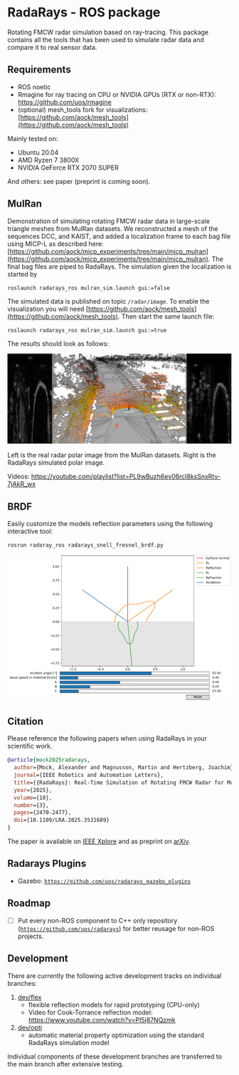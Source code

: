 # RadaRays - ROS package

Rotating FMCW radar simulation based on ray-tracing. This package contains all the tools that has been used to simulate radar data and compare it to real sensor data.

## Requirements

- ROS noetic
- Rmagine for ray tracing on CPU or NVIDIA GPUs (RTX or non-RTX): https://github.com/uos/rmagine
- (optional) mesh_tools fork for visualizations: [https://github.com/aock/mesh_tools](https://github.com/aock/mesh_tools)

Mainly tested on:
- Ubuntu 20.04
- AMD Ryzen 7 3800X
- NVIDIA GeForce RTX 2070 SUPER

And others: see paper (preprint is coming soon).

## MulRan

Demonstration of simulating rotating FMCW radar data in large-scale triangle meshes from MulRan datasets. We reconstructed a mesh of the sequences DCC, and KAIST, and added a localization frame to each bag file using MICP-L as described here: [https://github.com/aock/micp_experiments/tree/main/micp_mulran](https://github.com/aock/micp_experiments/tree/main/micp_mulran). The final bag files are piped to RadaRays. The simulation given the localization is started by


```console
roslaunch radarays_ros mulran_sim.launch gui:=false
```

The simulated data is published on topic `/radar/image`. To enable the visualization you will need [https://github.com/aock/mesh_tools](https://github.com/aock/mesh_tools). Then start the same launch file:

```console
roslaunch radarays_ros mulran_sim.launch gui:=true
```

The results should look as follows:

![BRDF](dat/kaist02_radarays_papercolor.png)

Left is the real radar polar image from the MulRan datasets. Right is the RadaRays simulated polar image.

Videos: https://youtube.com/playlist?list=PL9wBuzh6ev06rcl8ksSnxRtv-7jAkR_wx

## BRDF

Easily customize the models reflection parameters using the following interactive tool:

```console
rosrun radaray_ros radarays_snell_fresnel_brdf.py
```

![BRDF](dat/radarays_snell_fresnel_brdf.png)

## Citation

Please reference the following papers when using RadaRays in your scientific work.

```bib
@article{mock2025radarays,
  author={Mock, Alexander and Magnusson, Martin and Hertzberg, Joachim},
  journal={IEEE Robotics and Automation Letters}, 
  title={{RadaRays}: Real-Time Simulation of Rotating FMCW Radar for Mobile Robotics via Hardware-Accelerated Ray Tracing}, 
  year={2025},
  volume={10},
  number={3},
  pages={2470-2477},
  doi={10.1109/LRA.2025.3531689}
}
```

The paper is available on [IEEE Xplore](https://ieeexplore.ieee.org/abstract/document/10845807) and as preprint on [arXiv](https://arxiv.org/abs/2310.03505).

## Radarays Plugins

- Gazebo: [`https://github.com/uos/radarays_gazebo_plugins`](https://github.com/uos/radarays_gazebo_plugins)

## Roadmap

- [ ] Put every non-ROS component to C++ only repository ([`https://github.com/uos/radarays`](https://github.com/uos/radarays)) for better reusage for non-ROS projects.


## Development

There are currently the following active development tracks on individual branches:

1. [dev/flex](https://github.com/uos/radarays_ros/tree/dev/flex)
    - flexible reflection models for rapid prototyping (CPU-only)
    - Video for Cook-Torrance reflection model: https://www.youtube.com/watch?v=PI5j87NQzmk
2. [dev/opti](https://github.com/uos/radarays_ros/tree/dev/opti)
    - automatic material property optimization using the standard RadaRays simulation model

Individual components of these development branches are transferred to the main branch after extensive testing.
